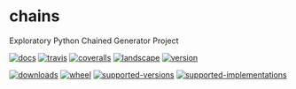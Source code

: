 # chains
Exploratory Python Chained Generator Project

[![docs](https://readthedocs.org/projects/chains/badge/?style=flat)](https://readthedocs.org/projects/chains)
[![travis](http://img.shields.io/travis/SuperCowPowers/chains/master.png?style=flat)](https://travis-ci.org/SuperCowPowers/chains)
[![coveralls](http://img.shields.io/coveralls/SuperCowPowers/chains/master.png?style=flat)](https://coveralls.io/r/SuperCowPowers/chains)
[![landscape](https://landscape.io/github/SuperCowPowers/chains/master/landscape.svg?style=flat)](https://landscape.io/github/SuperCowPowers/chains/master)
[![version](http://img.shields.io/pypi/v/chains.png?style=flat)](https://pypi.python.org/pypi/chains)

[![downloads](http://img.shields.io/pypi/dm/chains.png?style=flat)](https://pypi.python.org/pypi/chains)
[![wheel](https://pypip.in/wheel/chains/badge.png?style=flat)](https://pypi.python.org/pypi/chains)
[![supported-versions](https://pypip.in/py_versions/chains/badge.png?style=flat)](https://pypi.python.org/pypi/chains)
[![supported-implementations](https://pypip.in/implementation/chains/badge.png?style=flat)](https://pypi.python.org/pypi/chains)

